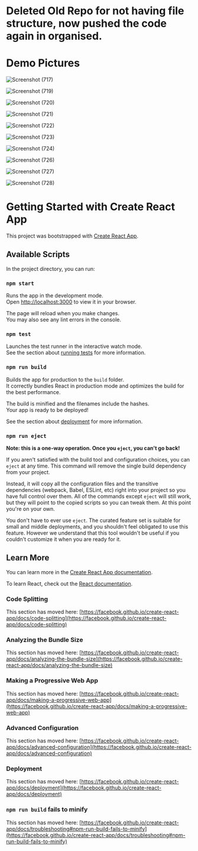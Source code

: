 # Deleted Old Repo for not having file structure, now pushed the code again in organised.

# Demo Pictures

![Screenshot (717)](https://github.com/aravind-jagadabi/blogspace/assets/76617844/174c528d-54d3-4280-aa8b-e8beb51c4fe4)

![Screenshot (719)](https://github.com/aravind-jagadabi/blogspace/assets/76617844/9fb2f3aa-a611-43a9-94bc-9a5cfd531950)

![Screenshot (720)](https://github.com/aravind-jagadabi/blogspace/assets/76617844/fb593a77-bc82-4d85-811b-7f9ab5b0b5d9)

![Screenshot (721)](https://github.com/aravind-jagadabi/blogspace/assets/76617844/f764ea24-cddc-410d-8d1c-cb1817bad048)

![Screenshot (722)](https://github.com/aravind-jagadabi/blogspace/assets/76617844/b3942aef-62c0-4e50-b5bd-59bba9c73dd0)

![Screenshot (723)](https://github.com/aravind-jagadabi/blogspace/assets/76617844/dfcb7c26-3381-4b5a-872e-d929adda4a52)

![Screenshot (724)](https://github.com/aravind-jagadabi/blogspace/assets/76617844/8ba47905-534a-4a44-9dea-696a4d6809f8)

![Screenshot (726)](https://github.com/aravind-jagadabi/blogspace/assets/76617844/fdbe9678-d2ab-46ec-8671-089627910833)

![Screenshot (727)](https://github.com/aravind-jagadabi/blogspace/assets/76617844/154889ae-ad11-46d2-a1cc-18b046a1689a)

![Screenshot (728)](https://github.com/aravind-jagadabi/blogspace/assets/76617844/ab65fd13-580a-468c-8bd6-82868d545c05)


# Getting Started with Create React App

This project was bootstrapped with [Create React App](https://github.com/facebook/create-react-app).

## Available Scripts

In the project directory, you can run:

### `npm start`

Runs the app in the development mode.\
Open [http://localhost:3000](http://localhost:3000) to view it in your browser.

The page will reload when you make changes.\
You may also see any lint errors in the console.

### `npm test`

Launches the test runner in the interactive watch mode.\
See the section about [running tests](https://facebook.github.io/create-react-app/docs/running-tests) for more information.

### `npm run build`

Builds the app for production to the `build` folder.\
It correctly bundles React in production mode and optimizes the build for the best performance.

The build is minified and the filenames include the hashes.\
Your app is ready to be deployed!

See the section about [deployment](https://facebook.github.io/create-react-app/docs/deployment) for more information.

### `npm run eject`

**Note: this is a one-way operation. Once you `eject`, you can't go back!**

If you aren't satisfied with the build tool and configuration choices, you can `eject` at any time. This command will remove the single build dependency from your project.

Instead, it will copy all the configuration files and the transitive dependencies (webpack, Babel, ESLint, etc) right into your project so you have full control over them. All of the commands except `eject` will still work, but they will point to the copied scripts so you can tweak them. At this point you're on your own.

You don't have to ever use `eject`. The curated feature set is suitable for small and middle deployments, and you shouldn't feel obligated to use this feature. However we understand that this tool wouldn't be useful if you couldn't customize it when you are ready for it.

## Learn More

You can learn more in the [Create React App documentation](https://facebook.github.io/create-react-app/docs/getting-started).

To learn React, check out the [React documentation](https://reactjs.org/).

### Code Splitting

This section has moved here: [https://facebook.github.io/create-react-app/docs/code-splitting](https://facebook.github.io/create-react-app/docs/code-splitting)

### Analyzing the Bundle Size

This section has moved here: [https://facebook.github.io/create-react-app/docs/analyzing-the-bundle-size](https://facebook.github.io/create-react-app/docs/analyzing-the-bundle-size)

### Making a Progressive Web App

This section has moved here: [https://facebook.github.io/create-react-app/docs/making-a-progressive-web-app](https://facebook.github.io/create-react-app/docs/making-a-progressive-web-app)

### Advanced Configuration

This section has moved here: [https://facebook.github.io/create-react-app/docs/advanced-configuration](https://facebook.github.io/create-react-app/docs/advanced-configuration)

### Deployment

This section has moved here: [https://facebook.github.io/create-react-app/docs/deployment](https://facebook.github.io/create-react-app/docs/deployment)

### `npm run build` fails to minify

This section has moved here: [https://facebook.github.io/create-react-app/docs/troubleshooting#npm-run-build-fails-to-minify](https://facebook.github.io/create-react-app/docs/troubleshooting#npm-run-build-fails-to-minify)
